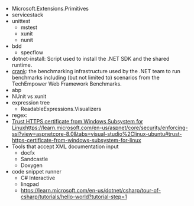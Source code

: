 - Microsoft.Extensions.Primitives
- servicestack
- unittest
	- mstest
	- xunit
	- nunit
- bdd
	- specflow
- dotnet-install: Script used to install the .NET SDK and the shared runtime.
- [crank](https://github.com/dotnet/crank): the benchmarking infrastructure used by the .NET team to run benchmarks including (but not limited to) scenarios from the TechEmpower Web Framework Benchmarks.
- abp
- NUnit vs xunit
- expression tree
	- ReadableExpressions.Visualizers
- regex:
- [Trust HTTPS certificate from Windows Subsystem for Linux](https://learn.microsoft.com/en-us/aspnet/core/security/enforcing-ssl?view=aspnetcore-8.0&tabs=visual-studio%2Clinux-ubuntu#trust-https-certificate-from-windows-subsystem-for-linux)https://learn.microsoft.com/en-us/aspnet/core/security/enforcing-ssl?view=aspnetcore-8.0&tabs=visual-studio%2Clinux-ubuntu#trust-https-certificate-from-windows-subsystem-for-linux
- Tools that accept XML documentation input
	- docfx
	- Sandcastle
	- Doxygen
- code snippet runner
	- C# Interactive
	- linqpad
	- https://learn.microsoft.com/en-us/dotnet/csharp/tour-of-csharp/tutorials/hello-world?tutorial-step=1